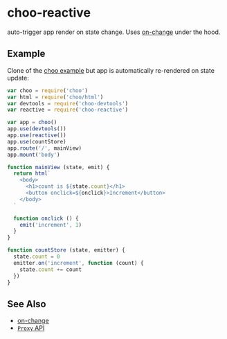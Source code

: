 # choo-reactive

auto-trigger app render on state change. Uses [on-change](https://github.com/sindresorhus/on-change) under the hood.

## Example

Clone of the [choo example](https://github.com/choojs/choo#example) but app is automatically re-rendered on state update:

```js
var choo = require('choo')
var html = require('choo/html')
var devtools = require('choo-devtools')
var reactive = require('choo-reactive')

var app = choo()
app.use(devtools())
app.use(reactive())
app.use(countStore)
app.route('/', mainView)
app.mount('body')

function mainView (state, emit) {
  return html`
    <body>
      <h1>count is ${state.count}</h1>
      <button onclick=${onclick}>Increment</button>
    </body>
  `

  function onclick () {
    emit('increment', 1)
  }
}

function countStore (state, emitter) {
  state.count = 0
  emitter.on('increment', function (count) {
    state.count += count
  })
}
```

## See Also

- [on-change](https://github.com/sindresorhus/on-change)
- [`Proxy` API](https://developer.mozilla.org/en-US/docs/Web/JavaScript/Reference/Global_Objects/Proxy)